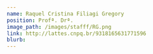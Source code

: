 ```yaml
---
name: Raquel Cristina Filiagi Gregory
position: Profª. Drª. 
image_path: /images/stafff/RG.png
link: http://lattes.cnpq.br/9318165631771596
blurb:
---
```

